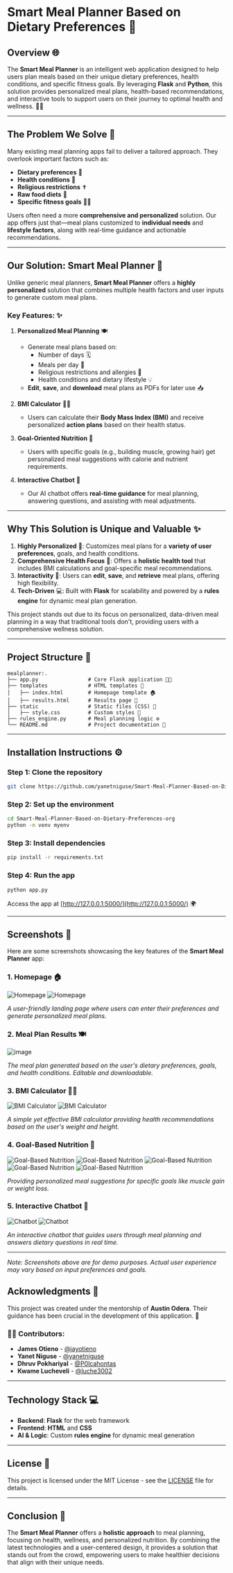 
# Smart Meal Planner Based on Dietary Preferences 🥗

## Overview 🌐

The **Smart Meal Planner** is an intelligent web application designed to help users plan meals based on their unique dietary preferences, health conditions, and specific fitness goals. By leveraging **Flask** and **Python**, this solution provides personalized meal plans, health-based recommendations, and interactive tools to support users on their journey to optimal health and wellness. 💪🍏

---

## The Problem We Solve 🧐

Many existing meal planning apps fail to deliver a tailored approach. They overlook important factors such as:
- **Dietary preferences** 🌱
- **Health conditions** 🏥
- **Religious restrictions** ✝️
- **Raw food diets** 🥒
- **Specific fitness goals** 🏋️‍♂️

Users often need a more **comprehensive and personalized** solution. Our app offers just that—meal plans customized to **individual needs** and **lifestyle factors**, along with real-time guidance and actionable recommendations.

---

## Our Solution: Smart Meal Planner 🚀

Unlike generic meal planners, **Smart Meal Planner** offers a **highly personalized** solution that combines multiple health factors and user inputs to generate custom meal plans.

### Key Features: ✨

1. **Personalized Meal Planning** 🍽️
   - Generate meal plans based on:
     - Number of days 🗓️
     - Meals per day 🍴
     - Religious restrictions and allergies 🚫
     - Health conditions and dietary lifestyle 💡
   - **Edit**, **save**, and **download** meal plans as PDFs for later use 📥

2. **BMI Calculator** 🧑‍⚕️
   - Users can calculate their **Body Mass Index (BMI)** and receive personalized **action plans** based on their health status.

3. **Goal-Oriented Nutrition** 🎯
   - Users with specific goals (e.g., building muscle, growing hair) get personalized meal suggestions with calorie and nutrient requirements.

4. **Interactive Chatbot** 🤖
   - Our AI chatbot offers **real-time guidance** for meal planning, answering questions, and assisting with meal adjustments.

---

## Why This Solution is Unique and Valuable ✨

1. **Highly Personalized** 🎨: Customizes meal plans for a **variety of user preferences**, goals, and health conditions.
2. **Comprehensive Health Focus** 🏥: Offers a **holistic health tool** that includes BMI calculations and goal-specific meal recommendations.
3. **Interactivity** 🔄: Users can **edit**, **save**, and **retrieve** meal plans, offering high flexibility.
4. **Tech-Driven** 💻: Built with **Flask** for scalability and powered by a **rules engine** for dynamic meal plan generation.

This project stands out due to its focus on personalized, data-driven meal planning in a way that traditional tools don't, providing users with a comprehensive wellness solution.

---

## Project Structure 📂

```
mealplanner:.
├── app.py                # Core Flask application 🧑‍💻
├── templates             # HTML templates 📑
│   ├── index.html        # Homepage template 🏠
│   ├── results.html      # Results page 📝
├── static                # Static files (CSS) 🎨
│   ├── style.css         # Custom styles 🎨
├── rules_engine.py       # Meal planning logic ⚙️
└── README.md             # Project documentation 📖
```

---

## Installation Instructions ⚙️

### Step 1: Clone the repository
```bash
git clone https://github.com/yanetniguse/Smart-Meal-Planner-Based-on-Dietary-Preferences-org.git
```

### Step 2: Set up the environment
```bash
cd Smart-Meal-Planner-Based-on-Dietary-Preferences-org
python -m venv myenv
```

### Step 3: Install dependencies
```bash
pip install -r requirements.txt
```

### Step 4: Run the app
```bash
python app.py
```

Access the app at [http://127.0.0.1:5000/](http://127.0.0.1:5000/) 🌍

---
## Screenshots 📸

Here are some screenshots showcasing the key features of the **Smart Meal Planner** app:

### 1. **Homepage** 🏠
![Homepage](https://github.com/user-attachments/assets/5623adbe-ec12-4ddf-8249-8e7077c1ae2d)
![Homepage](https://github.com/user-attachments/assets/3c3c06a8-069c-4d15-bc49-a2bbd8f2ae72)


_A user-friendly landing page where users can enter their preferences and generate personalized meal plans._

### 2. **Meal Plan Results** 🍽️
![image](https://github.com/user-attachments/assets/ec6e5521-58f9-4c9d-8772-1a38d4916985)

_The meal plan generated based on the user's dietary preferences, goals, and health conditions. Editable and downloadable._

### 3. **BMI Calculator** 🧑‍⚕️
![BMI Calculator](https://github.com/user-attachments/assets/f8598932-d48a-4e3f-8a27-4324ecf853f0)
![BMI Calculator](https://github.com/user-attachments/assets/92caa430-95d9-4592-b05d-03893f3b2207)

_A simple yet effective BMI calculator providing health recommendations based on the user's weight and height._

### 4. **Goal-Based Nutrition** 🎯
![Goal-Based Nutrition](https://github.com/user-attachments/assets/02b021dc-5d4f-4383-9d64-b1a67371b329)
![Goal-Based Nutrition](https://github.com/user-attachments/assets/940505fd-a8c0-4a9f-83e5-f1d5e29f99bc)
![Goal-Based Nutrition](https://github.com/user-attachments/assets/a3a845c9-33a7-47c6-a007-c4d8f6fe4401)
![Goal-Based Nutrition](https://github.com/user-attachments/assets/7c1faefb-7bc7-4884-8696-23d7d0d78499)
![Goal-Based Nutrition](https://github.com/user-attachments/assets/4ab0f5d0-703b-450c-b61a-a8a95165a9a3)

_Providing personalized meal suggestions for specific goals like muscle gain or weight loss._

### 5. **Interactive Chatbot** 🤖
![Chatbot](https://github.com/user-attachments/assets/41df0aef-b9d0-4145-887a-cf5efd713178)
![Chatbot](https://github.com/user-attachments/assets/4545b312-6b95-44c3-b40d-0bfd452e1a47)

_An interactive chatbot that guides users through meal planning and answers dietary questions in real time._

---

*Note: Screenshots above are for demo purposes. Actual user experience may vary based on input preferences and goals.*

## Acknowledgments 🙌

This project was created under the mentorship of **Austin Odera**. Their guidance has been crucial in the development of this application. 🙏

### 👨‍💻 **Contributors**:

- **James Otieno** - [@jayotieno](https://github.com/jayotieno)
- **Yanet Niguse** - [@yanetniguse](https://github.com/yanetniguse)
- **Dhruv Pokhariyal** - [@P0lcahontas](https://github.com/P0lcahontas)
- **Kwame Lucheveli** - [@luche3002](https://github.com/luche3002)

---

## Technology Stack 💻

- **Backend**: **Flask** for the web framework
- **Frontend**: **HTML** and **CSS**
- **AI & Logic**: Custom **rules engine** for dynamic meal generation

---

## License 📜

This project is licensed under the MIT License - see the [LICENSE](LICENSE) file for details.

---

## Conclusion 🌟

The **Smart Meal Planner** offers a **holistic approach** to meal planning, focusing on health, wellness, and personalized nutrition. By combining the latest technologies and a user-centered design, it provides a solution that stands out from the crowd, empowering users to make healthier decisions that align with their unique needs. 

```
